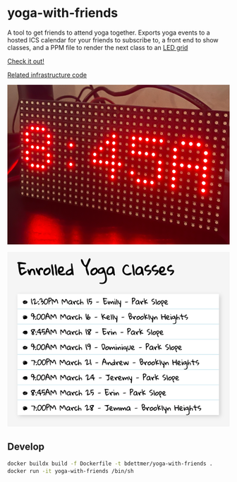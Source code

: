 # yoga-with-friends

A tool to get friends to attend yoga together. Exports yoga events to a hosted ICS calendar for your friends to subscribe to, a front end to show classes, and a PPM file to render the next class to an [LED grid](https://www.adafruit.com/product/420)

[Check it out!](https://redslug.github.io/yoga-with-friends/)

[Related infrastructure code](https://github.com/recursecenter/cluster-config/pull/94)

![led_grid.png](images/led_grid.png)

![front_end.png](front_end.png)

## Develop
```bash
docker buildx build -f Dockerfile -t bdettmer/yoga-with-friends .
docker run -it yoga-with-friends /bin/sh
```
